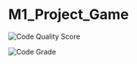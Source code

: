 # M1_Project_Game

![Code Quality Score](https://api.codiga.io/project/31372/score/svg)

![Code Grade](https://api.codiga.io/project/31372/status/svg)

